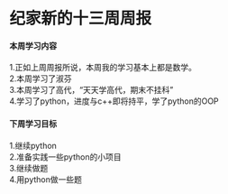 # 纪家新的十三周周报
#### 本周学习内容  
1.正如上周周报所说，本周我的学习基本上都是数学。  
2.本周学习了淑芬  
3.本周学习了高代，“天天学高代，期末不挂科”  
4.学习了python，进度与c++即将持平，学了python的OOP
#### 下周学习目标
1.继续python  
2.准备实践一些python的小项目  
3.继续做题  
4.用python做一些题
